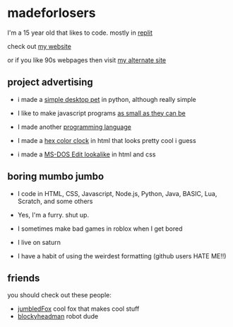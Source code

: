 #  madeforlosers

I'm a 15 year old that likes to code. mostly in [replit](https://replit.com/madeforlosers)  

check out [my website](https://nespectio.glitch.me)

or if you like 90s webpages then visit [my alternate site](https://madeforlosers.repl.co)

## project advertising

- i made a [simple desktop pet](https://github.com/madeforlosers/simple-desktop-pet) in python, although really simple

- I like to make javascript programs [as small as they can be](https://github.com/madeforlosers/James-Archives/tree/main/Making%20stuff%20as%20small%20as%20possible%20in%20byte%20size)
- I made another [programming language](https://github.com/madeforlosers/nbasc)
- I made a [hex color clock](https://nespectio.glitch.me/a72.html) in html that looks pretty cool i guess
- i made a [MS-DOS Edit lookalike](https://nespectio.glitch.me/a52.html) in html and css
## boring mumbo jumbo 
- I code in HTML, CSS, Javascript, Node.js, Python, Java, BASIC, Lua, Scratch, and some others

- Yes, I'm a furry. shut up.
- I sometimes make bad games in roblox when I get bored
- I live on saturn
- I have a habit of using the weirdest formatting (github users HATE ME!!)

## friends
you should check out these people:

- [jumbledFox](https://github.com/jumbledFox) cool fox that makes cool stuff
- [blockyheadman](https://github.com/blockyheadman) robot dude 
